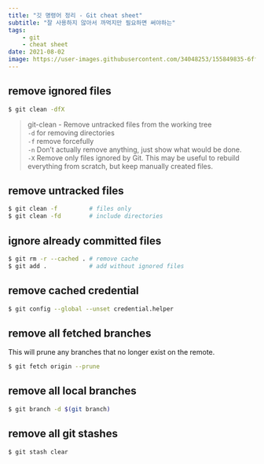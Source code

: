 ```yaml
---
title: "깃 명령어 정리 - Git cheat sheet"
subtitle: "잘 사용하지 않아서 까먹지만 필요하면 써야하는"
tags:
    - git
    - cheat sheet
date: 2021-08-02
image: https://user-images.githubusercontent.com/34048253/155849835-6ff01102-41c3-4761-87a0-f75c898e0e0e.png
---
```


## remove ignored files

```bash
$ git clean -dfX
```

> git-clean - Remove untracked files from the working tree<br>
> `-d` for removing directories<br>
> `-f` remove forcefully<br>
> `-n` Don’t actually remove anything, just show what would be done.<br>
> `-X` Remove only files ignored by Git. This may be useful to rebuild everything from scratch, but keep manually created files.

## remove untracked files

```bash
$ git clean -f         # files only
$ git clean -fd        # include directories
```

## ignore already committed files 
```bash
$ git rm -r --cached . # remove cache
$ git add .            # add without ignored files
```

## remove cached credential
```bash
$ git config --global --unset credential.helper
```
## remove all fetched branches
This will prune any branches that no longer exist on the remote.

```bash
$ git fetch origin --prune
```

## remove all local branches
```bash
$ git branch -d $(git branch)
```

## remove all git stashes
```bash
$ git stash clear
```
